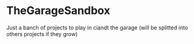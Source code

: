 TheGarageSandbox
================

Just a banch of projects to play in ciandt the garage (will be splitted into others projects if they grow)

